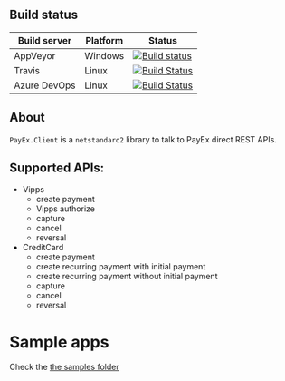 ## Build status

| Build server                | Platform     | Status                                            |
|-----------------------------|--------------|---------------------------------------------------|
| AppVeyor                    | Windows      | [![Build status][appveyor-badge]][appveyor-build] |
| Travis                      | Linux        | [![Build Status][travis-badge]][travis-build]     |
| Azure DevOps                | Linux        | [![Build Status][azdo-badge]][azdo-build]         |

## About

`PayEx.Client` is a `netstandard2` library to talk to PayEx direct REST APIs.

## Supported APIs:

* Vipps 
  * create payment
  * Vipps authorize
  * capture
  * cancel
  * reversal
* CreditCard 
  * create payment
  * create recurring payment with initial payment
  * create recurring payment without initial payment
  * capture
  * cancel
  * reversal

# Sample apps
Check the [the samples folder](https://github.com/icenorge/PayEx.Client/tree/master/src/Samples)


  [appveyor-badge]: https://ci.appveyor.com/api/projects/status/l7mqg1ygmkwf9m9n/branch/master?svg=true
  [appveyor-build]: https://ci.appveyor.com/project/SwedbankPay/swedbank-pay-sdk-dotnet/branch/master
  [travis-badge]: https://travis-ci.org/SwedbankPay/swedbank-pay-sdk-dotnet.svg?branch=master
  [travis-build]: https://travis-ci.org/SwedbankPay/swedbank-pay-sdk-dotnet
  [azdo-badge]: https://dev.azure.com/SwedbankPay/swedbank-pay-sdk-dotnet/_apis/build/status/swedbank-pay-sdk-dotnet-CI?branchName=master
  [azdo-build]: https://dev.azure.com/SwedbankPay/swedbank-pay-sdk-dotnet/_build/latest?definitionId=1&branchName=master